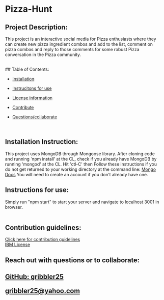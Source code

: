 # Pizza-Hunt

## Project Description:
   This project is an interactive social media for Pizza enthusiasts where they can create new pizza ingredient combos and add to the list, comment on pizza combos and reply to those comments for some robust Pizza conversation in the Pizza community.
   
  </br>
 ## Table of Contents:
   
 * <a href="#install">Installation</a>

 * <a href="#inst">Instrucitons for use</a>
 
 * <a href="#cont">License information</a>

 * <a href="#cont">Contribute</a>
 
 * <a href="#coll">Questions/collaborate </a>
    
 </br>

<h2 id="install"> Installation Instruction:</h2>
  This project uses MongoDB through Mongoose library. After cloning code and running 'npm install' at the CL, check if you already have MongoDB by running 'mongod' at the CL. Hit 'ctl-C' then Follow these instructions if you do not get returned to your working directory at the command line: 
  <a href="mongodb.com/docs/guides/atlas/account/">Mongo Docs</a>
  You will need to create an account if you don't already have one.
  
  </br>

  <h2 id="inst"> Instructions for use:</h2>
  Simply run "npm start" to start your server and navigate to localhost 3001 in browser.
  
  </br>

  </br>


 <h2 id="cont"> Contribution guidelines:</h2>
  <a href="https://www.contributor-covenant.org">  Click here for contribution guidelines </a>
  </br>
  <a href="https://opensource.org/licenses/IPL-1.0">IBM License</a>
  
  </br>


  <footer>
  <h2 id="coll"> Reach out with questions or to collaborate:<h2>

  <a href="https://github.com/gribbler25">GitHub:  gribbler25</a>

  <a href="mailto:gribbler25@yahoo.com">gribbler25@yahoo.com</a>
  </footer>

